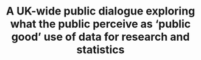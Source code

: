 ---
airtable_createdTime: '2022-10-17T11:02:25.000Z'
airtable_id: rec9XNS2r3PvBRgS6
attachments:
- /assets/pdg/a-uk-wide-public-dialogue-exploring-what-the-public-perceive-as-public-good-use-of-data-for-research-and-statistics-ADR_UK_OSR_Public_Dialogue_final_report_October_2022.pdf
link: https://www.adruk.org/fileadmin/uploads/adruk/Documents/PE_reports/ADR_UK_OSR_Public_Dialogue_final_report_October_2022.pdf
methods_link:
- workshop
table: sources
title: A UK-wide public dialogue exploring what the public perceive as ‘public good’
  use of data for research and statistics
---